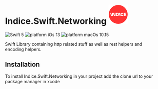 # Indice.Swift.Networking  ![alt text](icon/icon-64.png "Indice logo")
![Swift 5](https://img.shields.io/badge/swift-5-orange.svg)
![platform iOs 13](https://img.shields.io/badge/Platform-iOS%2013-blue.svg)
![platform macOs 10.15](https://img.shields.io/badge/Platform-macOs%20v10.15-blueviolet.svg)

Swift Library containing http related stuff as well as rest helpers and encoding helpers.

## Installation

To install Indice.Swift.Networking in your project add the clone url to your package manager in xcode

